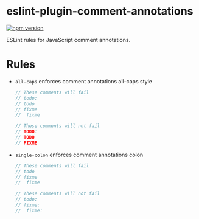 # eslint-plugin-comment-annotations

[![npm version](https://img.shields.io/npm/v/eslint-plugin-comment-annotations.svg?style=flat)](https://www.npmjs.com/package/eslint-plugin-comment-annotations)

ESLint rules for JavaScript comment annotations.

# Rules

- `all-caps` enforces comment annotations all-caps style

  ```js
  // These comments will fail
  // todo:
  // todo
  // fixme
  //  fixme

  // These comments will not fail
  // TODO:
  // TODO
  // FIXME
  ```

- `single-colon` enforces comment annotations colon

  ```js
  // These comments will fail
  // todo
  // fixme
  //  fixme

  // These comments will not fail
  // todo:
  // fixme:
  //  fixme:
  ```
